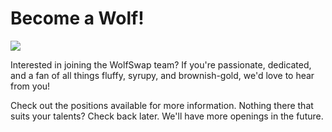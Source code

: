 # Become a Wolf!

![](<../../.gitbook/assets/docs masthead (20) (1).png>)

Interested in joining the WolfSwap team? If you're passionate, dedicated, and a fan of all things fluffy, syrupy, and brownish-gold, we'd love to hear from you!

Check out the positions available for more information. Nothing there that suits your talents? Check back later. We'll have more openings in the future.
